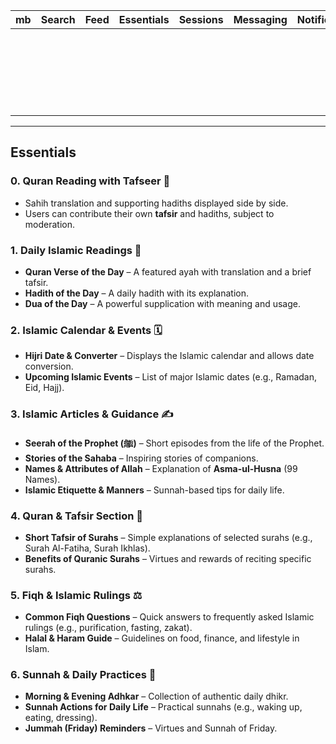 | **mb** | **Search** | **Feed** | **Essentials** | **Sessions** | **Messaging** | **Notifications** | **Me**                 |
|--------|------------|----------|----------------|--------------|---------------|-------------------|------------------------|
|        |            |          |                |              |               |                   | **Settings & Privacy** |
|        |            |          |                |              |               |                   | **Help**               |
|        |            |          |                |              |               |                   | **Sign Out**           |

---

## **Essentials**

### **0. Quran Reading with Tafseer** 📖

- Sahih translation and supporting hadiths displayed side by side.
- Users can contribute their own **tafsir** and hadiths, subject to moderation.

### **1. Daily Islamic Readings** 🌟

- **Quran Verse of the Day** – A featured ayah with translation and a brief tafsir.
- **Hadith of the Day** – A daily hadith with its explanation.
- **Dua of the Day** – A powerful supplication with meaning and usage.

### **2. Islamic Calendar & Events** 🗓️

- **Hijri Date & Converter** – Displays the Islamic calendar and allows date conversion.
- **Upcoming Islamic Events** – List of major Islamic dates (e.g., Ramadan, Eid, Hajj).

### **3. Islamic Articles & Guidance** ✍️

- **Seerah of the Prophet (ﷺ)** – Short episodes from the life of the Prophet.
- **Stories of the Sahaba** – Inspiring stories of companions.
- **Names & Attributes of Allah** – Explanation of **Asma-ul-Husna** (99 Names).
- **Islamic Etiquette & Manners** – Sunnah-based tips for daily life.

### **4. Quran & Tafsir Section** 📜

- **Short Tafsir of Surahs** – Simple explanations of selected surahs (e.g., Surah Al-Fatiha, Surah Ikhlas).
- **Benefits of Quranic Surahs** – Virtues and rewards of reciting specific surahs.

### **5. Fiqh & Islamic Rulings** ⚖️

- **Common Fiqh Questions** – Quick answers to frequently asked Islamic rulings (e.g., purification, fasting, zakat).
- **Halal & Haram Guide** – Guidelines on food, finance, and lifestyle in Islam.

### **6. Sunnah & Daily Practices** 🌿

- **Morning & Evening Adhkar** – Collection of authentic daily dhikr.
- **Sunnah Actions for Daily Life** – Practical sunnahs (e.g., waking up, eating, dressing).
- **Jummah (Friday) Reminders** – Virtues and Sunnah of Friday.  
